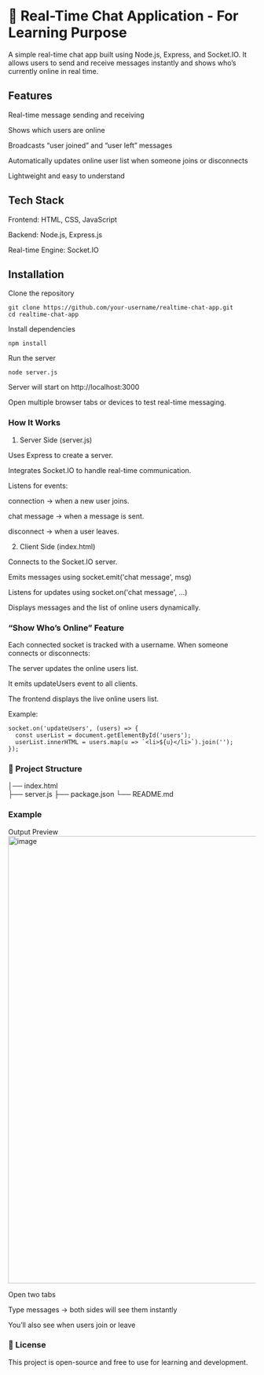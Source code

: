 # 💬 Real-Time Chat Application - For Learning Purpose

A simple real-time chat app built using Node.js, Express, and Socket.IO.
It allows users to send and receive messages instantly and shows who’s currently online in real time.

## Features

Real-time message sending and receiving

Shows which users are online

Broadcasts “user joined” and “user left” messages

Automatically updates online user list when someone joins or disconnects

Lightweight and easy to understand

## Tech Stack

Frontend: HTML, CSS, JavaScript

Backend: Node.js, Express.js

Real-time Engine: Socket.IO

## Installation

Clone the repository
```
git clone https://github.com/your-username/realtime-chat-app.git
cd realtime-chat-app
```

Install dependencies
```
npm install
```

Run the server
```
node server.js
```

Server will start on
 http://localhost:3000

Open multiple browser tabs or devices to test real-time messaging.

###  How It Works
1. Server Side (server.js)

Uses Express to create a server.

Integrates Socket.IO to handle real-time communication.

Listens for events:

connection → when a new user joins.

chat message → when a message is sent.

disconnect → when a user leaves.

2. Client Side (index.html)

Connects to the Socket.IO server.

Emits messages using socket.emit('chat message', msg)

Listens for updates using socket.on('chat message', ...)

Displays messages and the list of online users dynamically.

###  “Show Who’s Online” Feature

Each connected socket is tracked with a username.
When someone connects or disconnects:

The server updates the online users list.

It emits updateUsers event to all clients.

The frontend displays the live online users list.

Example:
```
socket.on('updateUsers', (users) => {
  const userList = document.getElementById('users');
  userList.innerHTML = users.map(u => `<li>${u}</li>`).join('');
});
```
### 📂 Project Structure
│── index.html  
├── server.js
├── package.json
└── README.md

 ### Example
 Output Preview
<img width="1918" height="911" alt="image" src="https://github.com/user-attachments/assets/8d7a61d0-473b-4d27-bdd8-fdc692229ae6" />

Open two tabs

Type messages → both sides will see them instantly

You’ll also see when users join or leave

### 📜 License

This project is open-source and free to use for learning and development.
